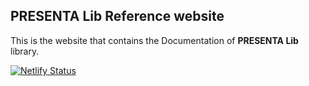 ## PRESENTA Lib Reference website

This is the website that contains the Documentation of **PRESENTA Lib** library.

[![Netlify Status](https://api.netlify.com/api/v1/badges/cec8aa09-6d92-424c-8e6e-6b7419188857/deploy-status)](https://app.netlify.com/sites/presenta-lib-reference/deploys)

